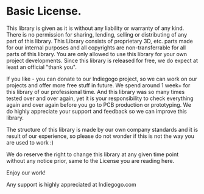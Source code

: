 # Basic License.

This library is given as it is without any liability or warranty of any kind.
There is no permission for sharing, lending, selling or distributing of any part of this library. 
This Library consists of proprietary 3D, etc. parts made for our internal purposes and all copyrights are non-transferrable for all parts of this library. 
You are only allowed to use this library for your own project developments. Since this library is released for free, we do expect at least an official "thank you". 

If you like - you can donate to our Indiegogo project, so we can work on our projects and offer more free stuff in future. 
We spend around 1 week+ for this library of our professional time.
And this library was so many times tested over and over again, yet it is your responsibility to check everything again and over again before you go to PCB production or prototyping. 
We do highly appreciate your support and feedback so we can improve this library.

The structure of this library is made by our own company standards and it is result of our experience, so please do not wonder if this is not the way you are used to work :)

We do reserve the right to change this library at any given time point without any notice prior, same to the License you are reading here.

Enjoy our work!

Any support is highly appreciated at Indiegogo.com
